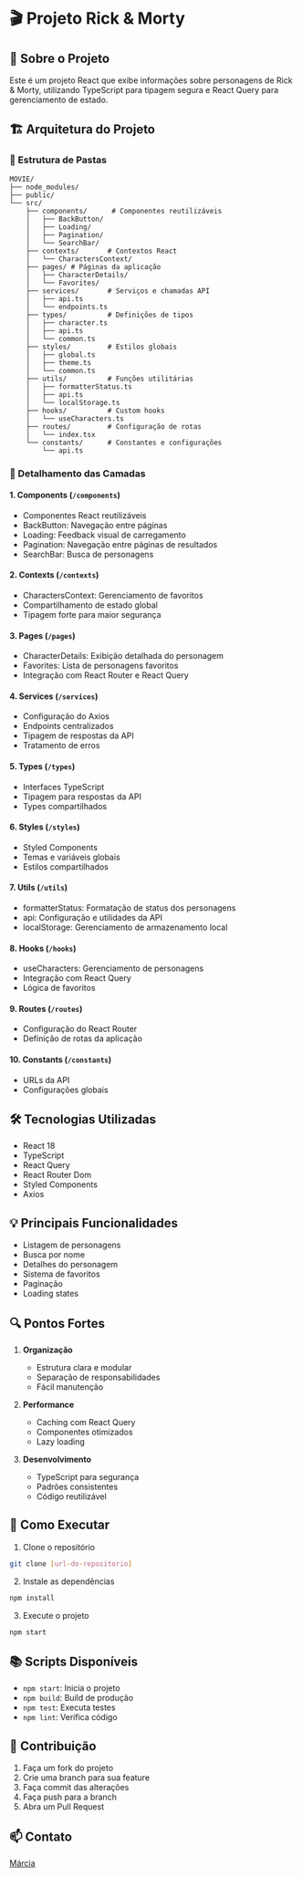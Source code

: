 # 🎬 Projeto Rick & Morty

## 📝 Sobre o Projeto

Este é um projeto React que exibe informações sobre personagens de Rick & Morty, utilizando TypeScript para tipagem segura e React Query para gerenciamento de estado.

## 🏗 Arquitetura do Projeto

### 📁 Estrutura de Pastas

```
MOVIE/
├── node_modules/
├── public/
└── src/
    ├── components/      # Componentes reutilizáveis
    │   ├── BackButton/
    │   ├── Loading/
    │   ├── Pagination/
    │   └── SearchBar/
    ├── contexts/       # Contextos React
    │   └── CharactersContext/
    ├── pages/ # Páginas da aplicação
    │   ├── CharacterDetails/
    │   └── Favorites/
    ├── services/       # Serviços e chamadas API
    │   ├── api.ts
    │   └── endpoints.ts
    ├── types/          # Definições de tipos
    │   ├── character.ts
    │   ├── api.ts
    │   └── common.ts
    ├── styles/         # Estilos globais
    │   ├── global.ts
    │   ├── theme.ts
    │   └── common.ts
    ├── utils/          # Funções utilitárias
    │   ├── formatterStatus.ts
    │   ├── api.ts
    │   └── localStorage.ts
    ├── hooks/          # Custom hooks
    │   └── useCharacters.ts
    ├── routes/         # Configuração de rotas
    │   └── index.tsx
    └── constants/      # Constantes e configurações
        └── api.ts

```

### 🎯 Detalhamento das Camadas

#### 1. Components (`/components`)

- Componentes React reutilizáveis
- BackButton: Navegação entre páginas
- Loading: Feedback visual de carregamento
- Pagination: Navegação entre páginas de resultados
- SearchBar: Busca de personagens

#### 2. Contexts (`/contexts`)

- CharactersContext: Gerenciamento de favoritos
- Compartilhamento de estado global
- Tipagem forte para maior segurança

#### 3. Pages (`/pages`)

- CharacterDetails: Exibição detalhada do personagem
- Favorites: Lista de personagens favoritos
- Integração com React Router e React Query

#### 4. Services (`/services`)

- Configuração do Axios
- Endpoints centralizados
- Tipagem de respostas da API
- Tratamento de erros

#### 5. Types (`/types`)

- Interfaces TypeScript
- Tipagem para respostas da API
- Types compartilhados

#### 6. Styles (`/styles`)

- Styled Components
- Temas e variáveis globais
- Estilos compartilhados

#### 7. Utils (`/utils`)

- formatterStatus: Formatação de status dos personagens
- api: Configuração e utilidades da API
- localStorage: Gerenciamento de armazenamento local

#### 8. Hooks (`/hooks`)

- useCharacters: Gerenciamento de personagens
- Integração com React Query
- Lógica de favoritos

#### 9. Routes (`/routes`)

- Configuração do React Router
- Definição de rotas da aplicação

#### 10. Constants (`/constants`)

- URLs da API
- Configurações globais

## 🛠 Tecnologias Utilizadas

- React 18
- TypeScript
- React Query
- React Router Dom
- Styled Components
- Axios

## 💡 Principais Funcionalidades

- Listagem de personagens
- Busca por nome
- Detalhes do personagem
- Sistema de favoritos
- Paginação
- Loading states

## 🔍 Pontos Fortes

1. **Organização**

   - Estrutura clara e modular
   - Separação de responsabilidades
   - Fácil manutenção

2. **Performance**

   - Caching com React Query
   - Componentes otimizados
   - Lazy loading

3. **Desenvolvimento**
   - TypeScript para segurança
   - Padrões consistentes
   - Código reutilizável

## 🚀 Como Executar

1. Clone o repositório

```bash
git clone [url-do-repositorio]
```

2. Instale as dependências

```bash
npm install
```

3. Execute o projeto

```bash
npm start
```

## 📚 Scripts Disponíveis

- `npm start`: Inicia o projeto
- `npm build`: Build de produção
- `npm test`: Executa testes
- `npm lint`: Verifica código

## 👥 Contribuição

1. Faça um fork do projeto
2. Crie uma branch para sua feature
3. Faça commit das alterações
4. Faça push para a branch
5. Abra um Pull Request

## 📫 Contato

[Márcia](https://www.linkedin.com/in/marcia-agostinho-developer/)
